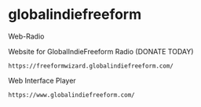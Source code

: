 # globalindiefreeform
Web-Radio


Website for GlobalIndieFreeform Radio (DONATE TODAY)
```
https://freeformwizard.globalindiefreeform.com/
```
Web Interface Player
```
https://www.globalindiefreeform.com/
```
